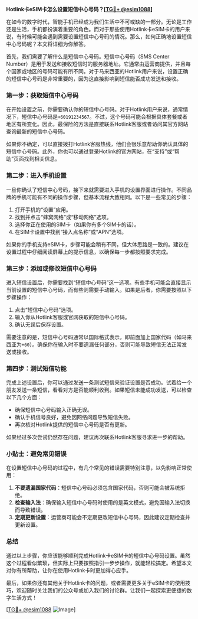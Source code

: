 **Hotlink卡eSIM卡怎么设置短信中心号码？[[TG💪+ @esim1088](https://t.me/s/esim1088)]**

在如今的数字时代，智能手机已经成为我们生活中不可或缺的一部分。无论是工作还是生活，手机都扮演着重要的角色。而对于那些使用Hotlink卡eSIM卡的用户来说，有时候可能会遇到需要设置短信中心号码的情况。那么，如何正确地设置短信中心号码呢？本文将详细为你解答。

首先，我们需要了解什么是短信中心号码。短信中心号码（SMS Center Number）是用于发送和接收短信时的服务器地址。它通常由运营商提供，并且每个国家或地区的号码可能有所不同。对于马来西亚的Hotlink用户来说，设置正确的短信中心号码是非常重要的，因为这直接影响到短信能否成功发送和接收。

### **第一步：获取短信中心号码**

在开始设置之前，你需要确认你的短信中心号码。对于Hotlink用户来说，通常情况下，短信中心号码是`+60191234567`。不过，这个号码可能会根据具体套餐或者地区有所变化。因此，最保险的方法是直接联系Hotlink客服或者访问其官方网站查询最新的短信中心号码。

如果你不确定，可以直接拨打Hotlink客服热线，他们会很乐意帮助你确认具体的短信中心号码。此外，你也可以通过登录Hotlink的官方网站，在“支持”或“帮助”页面找到相关信息。

### **第二步：进入手机设置**

一旦你确认了短信中心号码，接下来就需要进入手机的设置界面进行操作。不同品牌的手机可能有不同的操作步骤，但基本流程大致相同。以下是一些常见的步骤：

1. 打开手机的“设置”应用。
2. 找到并点击“蜂窝网络”或“移动网络”选项。
3. 选择你正在使用的SIM卡（如果你有多个SIM卡的话）。
4. 在SIM卡设置中找到“接入点名称”或“APN”选项。

如果你的手机支持eSIM卡，步骤可能会稍有不同，但大体思路是一致的。建议在设置过程中仔细阅读屏幕上的提示信息，以确保每一步都按照要求完成。

### **第三步：添加或修改短信中心号码**

进入短信设置后，你需要找到“短信中心号码”这一选项。有些手机可能会直接显示当前设置的短信中心号码，而有些则需要手动输入。如果是后者，你需要按照以下步骤操作：

1. 点击“短信中心号码”选项。
2. 输入你从Hotlink客服或官网获取的短信中心号码。
3. 确认无误后保存设置。

需要注意的是，短信中心号码通常以国际格式表示，即前面加上国家代码（如马来西亚为`+60`）。确保你在输入时不要遗漏任何部分，否则可能导致短信无法正常发送或接收。

### **第四步：测试短信功能**

完成上述设置后，你可以通过发送一条测试短信来验证设置是否成功。试着给一个朋友发送一条短信，看看对方是否能顺利收到。如果短信未能成功发送，可以检查以下几个方面：

- 确保短信中心号码输入正确无误。
- 确认手机信号良好，避免因网络问题导致短信失败。
- 再次核对Hotlink提供的短信中心号码是否有更新。

如果经过多次尝试仍然存在问题，建议再次联系Hotlink客服寻求进一步的帮助。

### **小贴士：避免常见错误**

在设置短信中心号码的过程中，有几个常见的错误需要特别注意，以免影响正常使用：

1. **不要遗漏国家代码**：短信中心号码必须包含国家代码，否则可能会被系统拒绝。
2. **检查输入法**：确保输入短信中心号码时使用的是英文模式，避免因输入法切换而导致错误。
3. **定期更新设置**：运营商可能会不定期更改短信中心号码，因此建议定期检查并更新设置。

### **总结**

通过以上步骤，你应该能够顺利完成Hotlink卡eSIM卡的短信中心号码设置。虽然这个过程看似繁琐，但实际上只要按照指引一步步操作，就能轻松搞定。希望本文对你有所帮助，让你在使用Hotlink卡时更加得心应手。

最后，如果你还有其他关于Hotlink卡的问题，或者需要更多关于eSIM卡的使用技巧，欢迎随时关注我们的公众号或加入我们的讨论群。让我们一起探索更便捷的数字生活方式！

[[TG💪+ @esim1088](https://t.me/s/esim1088) ![Image](https://i.postimg.cc/4NQfJmqS/Snipaste-2025-05-13-00-14-12.png)]